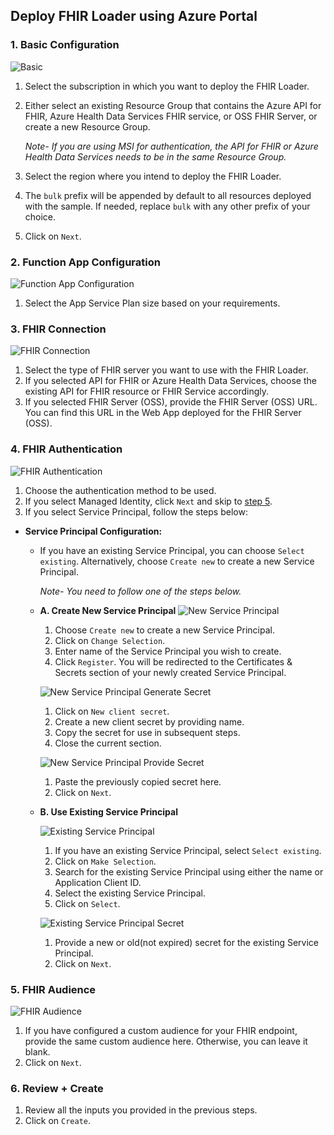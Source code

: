 ## Deploy FHIR Loader using Azure Portal

### 1. Basic Configuration
![Basic](./images/portal-deployment/basic-configuration.png)
1. Select the subscription in which you want to deploy the FHIR Loader.
1. Either select an existing Resource Group that contains the Azure API for FHIR, Azure Health Data Services FHIR service, or OSS FHIR Server, or create a new Resource Group.

    *Note- If you are using MSI for authentication, the API for FHIR or Azure Health Data Services needs to be in the same Resource Group.*
1. Select the region where you intend to deploy the FHIR Loader.
1. The `bulk` prefix will be appended by default to all resources deployed with the sample. If needed, replace `bulk` with any other prefix of your choice.  
1. Click on `Next`.

### 2. Function App Configuration
![Function App Configuration](./images/portal-deployment/function-app-configuration.png)
1. Select the App Service Plan size based on your requirements.

### 3. FHIR Connection
![FHIR Connection](./images/portal-deployment/fhir-connection.png)
1. Select the type of FHIR server you want to use with the FHIR Loader.
1. If you selected API for FHIR or Azure Health Data Services, choose the existing API for FHIR resource or FHIR Service accordingly.
1. If you selected FHIR Server (OSS), provide the FHIR Server (OSS) URL. You can find this URL in the Web App deployed for the FHIR Server (OSS). 

### 4. FHIR Authentication
![FHIR Authentication](./images/portal-deployment/fhir-authentication.png)
1. Choose the authentication method to be used.
1. If you select Managed Identity, click `Next` and skip to [step 5](#5-fhir-audience).
1. If you select Service Principal, follow the steps below:

- **Service Principal Configuration:**

    - If you have an existing Service Principal, you can choose `Select existing`. Alternatively, choose `Create new` to create a new Service Principal. 

        *Note- You need to follow one of the steps below.*

    - **A. Create New Service Principal**
        ![New Service Principal](./images/portal-deployment/service-principal-config-new.png)
        1. Choose `Create new` to create a new Service Principal.
        1. Click on `Change Selection`.
        1. Enter name of the Service Principal you wish to create.
        1. Click `Register`. You will be redirected to the Certificates & Secrets section of your newly created Service Principal.

        ![New Service Principal Generate Secret](./images/portal-deployment/service-principal-new-secret1.png)
        1. Click on `New client secret`.
        1. Create a new client secret by providing name.
        1. Copy the secret for use in subsequent steps.
        1. Close the current section.

        ![New Service Principal Provide Secret](./images/portal-deployment/service-principal-new-secret2.png)
        1. Paste the previously copied secret here.
        1. Click on `Next`.

    - **B. Use Existing Service Principal**

        ![Existing Service Principal](./images/portal-deployment/service-principal-config-existing.png)
        1. If you have an existing Service Principal, select `Select existing`.
        1. Click on `Make Selection`.
        1. Search for the existing Service Principal using either the name or Application Client ID.
        1. Select the existing Service Principal.
        1. Click on `Select`.

        ![Existing Service Principal Secret](./images/portal-deployment/service-principal-config-existing-secret.png)
        1. Provide a new or old(not expired) secret for the existing Service Principal.
        1. Click on `Next`.

### 5. FHIR Audience
![FHIR Audience](./images/portal-deployment/fhir-audience.png)
1. If you have configured a custom audience for your FHIR endpoint, provide the same custom audience here. Otherwise, you can leave it blank.
1. Click on `Next`.

### 6. Review + Create
1. Review all the inputs you provided in the previous steps.
1. Click on `Create`.